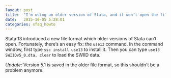 ```yaml
---
layout: post
title:  "I'm using an older version of Stata, and it won’t open the file. How can I use the SWIID?"
date:   2015-10-05 5:28:01
categories: sfaq_howto
---
```


Stata 13 introduced a new file format which older versions of Stata can’t open. Fortunately, there’s an easy fix: the `use13` command. In the command window, first type `ssc install use13` to install it. Then you can type `use13 SWIIDv5_0.dta, clear` to load the SWIID data.

*Update:*  Version 5.1 is saved in the older file format, so this shouldn't be a problem anymore. 
